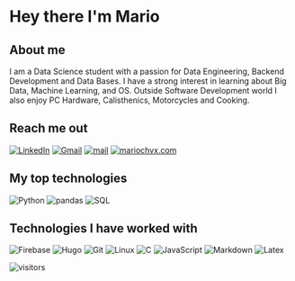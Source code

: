 # Hey there I'm Mario

## About me

I am a Data Science student with a passion for Data Engineering, Backend Development and Data Bases. I have a strong interest in learning about Big Data, Machine Learning, and OS. Outside Software Development world I also enjoy PC Hardware, Calisthenics, Motorcycles and Cooking.

## Reach me out

[![LinkedIn](https://img.shields.io/badge/-LinkedIn-0072b1?style=for-the-badge&logo=LinkedIn)](https://www.linkedin.com/in/mariochvx/)
[![Gmail](https://img.shields.io/badge/-Gmail-DB4437?style=for-the-badge&logo=Gmail&logoColor=white)](mailto:mariochavez1292@gmail.com)
[![mail](https://img.shields.io/badge/-contactme@mariochvx.com-000000?style=for-the-badge&logoColor=white)](mailto:contactme@mariochvx.commariochvx.com)
[![mariochvx.com](https://img.shields.io/badge/-mariocvhx.com-000000?style=for-the-badge&)](mariochvx.com)

## My top technologies

![Python](https://img.shields.io/badge/-Python-000000?style=for-the-badge&logo=Python)
![pandas](https://img.shields.io/badge/-pandas-000000?style=for-the-badge&logo=pandas)
![SQL](https://img.shields.io/badge/-PostgreSQL-000000?style=for-the-badge&logo=PostgreSQL)

## Technologies I have worked with

![Firebase](https://img.shields.io/badge/-Firebase-000000?style=for-the-badge&logo=Firebase)
![Hugo](https://img.shields.io/badge/-Hugo-000000?style=for-the-badge&logo=Hugo)
![Git](http://img.shields.io/badge/-Git-000000?style=for-the-badge&logo=Git)
![Linux](http://img.shields.io/badge/-Linux-000000?style=for-the-badge&logo=Linux)
![C](https://img.shields.io/badge/-C-000000?style=for-the-badge&logo=C)
![JavaScript](https://img.shields.io/badge/-JavaScript-000000?style=for-the-badge&logo=JavaScript)
![Markdown](http://img.shields.io/badge/-Markdown-000000?style=for-the-badge&logo=Markdown)
![Latex](http://img.shields.io/badge/-LaTeX-000000?style=for-the-badge&logo=LaTeX)

![visitors](https://visitor-badge.glitch.me/badge?page_id=MarioChvx.MarioChvx&left_color=grey&right_color=black)
